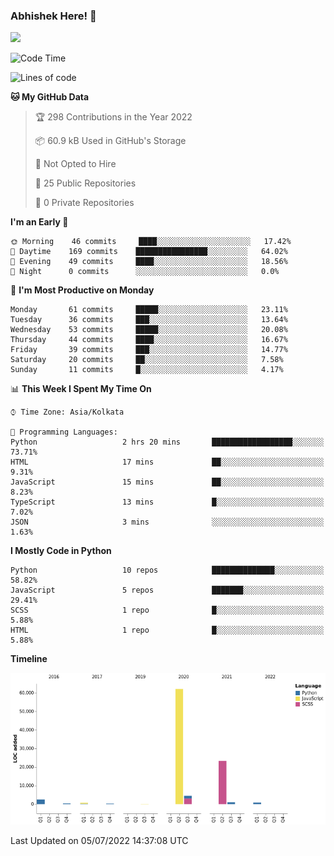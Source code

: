 ### Abhishek Here! 👋
![](https://komarev.com/ghpvc/?username=5parkp1ug&color=green)

<!--
**5parkp1ug/5parkp1ug** is a ✨ _special_ ✨ repository because its `README.md` (this file) appears on your GitHub profile.

Here are some ideas to get you started:

- 🔭 I’m currently working on ...
- 🌱 I’m currently learning ...
- 👯 I’m looking to collaborate on ...
- 🤔 I’m looking for help with ...
- 💬 Ask me about ...
- 📫 How to reach me: ...
- 😄 Pronouns: ...
- ⚡ Fun fact: ...
-->

<!--START_SECTION:waka-->
![Code Time](http://img.shields.io/badge/Code%20Time-0%20secs-blue)

![Lines of code](https://img.shields.io/badge/From%20Hello%20World%20I%27ve%20Written-95%20Thousand%20lines%20of%20code-blue)

**🐱 My GitHub Data** 

> 🏆 298 Contributions in the Year 2022
 > 
> 📦 60.9 kB Used in GitHub's Storage 
 > 
> 🚫 Not Opted to Hire
 > 
> 📜 25 Public Repositories 
 > 
> 🔑 0 Private Repositories  
 > 
**I'm an Early 🐤** 

```text
🌞 Morning    46 commits     ████░░░░░░░░░░░░░░░░░░░░░   17.42% 
🌆 Daytime    169 commits    ████████████████░░░░░░░░░   64.02% 
🌃 Evening    49 commits     ████░░░░░░░░░░░░░░░░░░░░░   18.56% 
🌙 Night      0 commits      ░░░░░░░░░░░░░░░░░░░░░░░░░   0.0%

```
📅 **I'm Most Productive on Monday** 

```text
Monday       61 commits     █████░░░░░░░░░░░░░░░░░░░░   23.11% 
Tuesday      36 commits     ███░░░░░░░░░░░░░░░░░░░░░░   13.64% 
Wednesday    53 commits     █████░░░░░░░░░░░░░░░░░░░░   20.08% 
Thursday     44 commits     ████░░░░░░░░░░░░░░░░░░░░░   16.67% 
Friday       39 commits     ███░░░░░░░░░░░░░░░░░░░░░░   14.77% 
Saturday     20 commits     ██░░░░░░░░░░░░░░░░░░░░░░░   7.58% 
Sunday       11 commits     █░░░░░░░░░░░░░░░░░░░░░░░░   4.17%

```


📊 **This Week I Spent My Time On** 

```text
⌚︎ Time Zone: Asia/Kolkata

💬 Programming Languages: 
Python                   2 hrs 20 mins       ██████████████████░░░░░░░   73.71% 
HTML                     17 mins             ██░░░░░░░░░░░░░░░░░░░░░░░   9.31% 
JavaScript               15 mins             ██░░░░░░░░░░░░░░░░░░░░░░░   8.23% 
TypeScript               13 mins             █░░░░░░░░░░░░░░░░░░░░░░░░   7.02% 
JSON                     3 mins              ░░░░░░░░░░░░░░░░░░░░░░░░░   1.63%

```

**I Mostly Code in Python** 

```text
Python                   10 repos            ██████████████░░░░░░░░░░░   58.82% 
JavaScript               5 repos             ███████░░░░░░░░░░░░░░░░░░   29.41% 
SCSS                     1 repo              █░░░░░░░░░░░░░░░░░░░░░░░░   5.88% 
HTML                     1 repo              █░░░░░░░░░░░░░░░░░░░░░░░░   5.88%

```


**Timeline**

![Chart not found](https://raw.githubusercontent.com/5parkp1ug/5parkp1ug/master/charts/bar_graph.png) 


 Last Updated on 05/07/2022 14:37:08 UTC
<!--END_SECTION:waka-->
